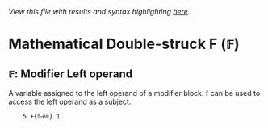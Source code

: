 *View this file with results and syntax highlighting [here](https://mlochbaum.github.io/BQN/help/modifierleftoperand.html).*

# Mathematical Double-struck F (`𝔽`)

## `𝔽`: Modifier Left operand

A variable assigned to the left operand of a modifier block. `𝕗` can be used to access the left operand as a subject.

        5 +{𝕗⊣𝕨} 1
